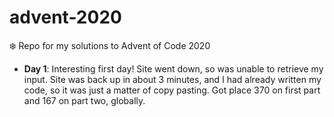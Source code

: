# advent-2020
❄️ Repo for my solutions to Advent of Code 2020

- **Day 1**: Interesting first day! Site went down, so was unable to retrieve my input. Site was back up in about 3 minutes, and I had already written my code, so it was just a matter of copy pasting. Got place 370 on first part and 167 on part two, globally.